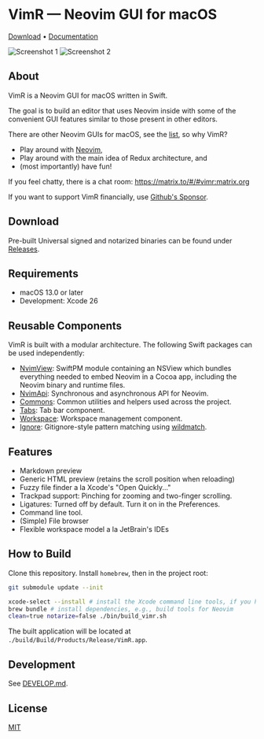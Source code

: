 # VimR — Neovim GUI for macOS

[Download](https://github.com/qvacua/vimr/releases) • [Documentation](https://github.com/qvacua/vimr/wiki)

![Screenshot 1](https://raw.githubusercontent.com/qvacua/vimr/develop/resources/screenshot1.png)
![Screenshot 2](https://raw.githubusercontent.com/qvacua/vimr/develop/resources/screenshot2.png)

## About

VimR is a Neovim GUI for macOS written in Swift.

The goal is to build an editor that uses Neovim inside with some of the convenient
GUI features similar to those present in other editors.

There are other Neovim GUIs for macOS,
see the [list](https://github.com/neovim/neovim/wiki/Related-projects#gui), so why VimR?

- Play around with [Neovim](https://github.com/qvacua/neovim),
- Play around with the main idea of Redux architecture, and
- (most importantly) have fun!

If you feel chatty, there is a chat room: <https://matrix.to/#/#vimr:matrix.org>

If you want to support VimR financially, use [Github's Sponsor](https://github.com/sponsors/qvacua).

## Download

Pre-built Universal signed and notarized binaries can be found under [Releases](https://github.com/qvacua/vimr/releases).

## Requirements

- macOS 13.0 or later
- Development: Xcode 26

## Reusable Components

VimR is built with a modular architecture. The following Swift packages can be used independently:

* [NvimView](https://github.com/qvacua/vimr/tree/master/NvimView): SwiftPM module containing an NSView which bundles everything needed to embed Neovim in a Cocoa app, including the Neovim binary and runtime files.
* [NvimApi](https://github.com/qvacua/vimr/tree/master/NvimApi): Synchronous and asynchronous API for Neovim.
* [Commons](https://github.com/qvacua/vimr/tree/master/Commons): Common utilities and helpers used across the project.
* [Tabs](https://github.com/qvacua/vimr/tree/master/Tabs): Tab bar component.
* [Workspace](https://github.com/qvacua/vimr/tree/master/Workspace): Workspace management component.
* [Ignore](https://github.com/qvacua/vimr/tree/master/Ignore): Gitignore-style pattern matching using [wildmatch](https://github.com/davvid/wildmatch).

## Features

* Markdown preview
* Generic HTML preview (retains the scroll position when reloading)
* Fuzzy file finder a la Xcode's "Open Quickly..."
* Trackpad support: Pinching for zooming and two-finger scrolling.
* Ligatures: Turned off by default. Turn it on in the Preferences.
* Command line tool.
* (Simple) File browser
* Flexible workspace model a la JetBrain's IDEs

## How to Build

Clone this repository. Install `homebrew`, then in the project root:

```bash
git submodule update --init

xcode-select --install # install the Xcode command line tools, if you haven't already
brew bundle # install dependencies, e.g., build tools for Neovim
clean=true notarize=false ./bin/build_vimr.sh
```

The built application will be located at `./build/Build/Products/Release/VimR.app`.

## Development

See [DEVELOP.md](DEVELOP.md).

## License

[MIT](https://github.com/qvacua/vimr/blob/master/LICENSE)
